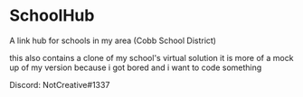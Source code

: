 # SchoolHub
A link hub for schools in my area (Cobb School District)

this also contains a clone of my school's virtual solution
it is more of a mock up of my version because i got bored and i want to code something

Discord: NotCreative#1337

